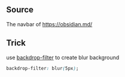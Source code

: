 ## Source
The navbar of https://obsidian.md/

## Trick
use [backdrop-filter](https://developer.mozilla.org/zh-CN/docs/Web/CSS/backdrop-filter) to create blur background

```css 
backdrop-filter: blur(5px);
```

